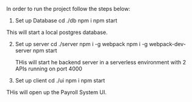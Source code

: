 In order to run the project follow the steps below:

1. Set up Database
    cd ./db
    npm i
    npm start

  This will start a local postgres database.

2. Set up server
    cd ./server
    npm i -g webpack
    npm i -g webpack-dev-server
    npm start

    THis will start he backend server in a serverless environment with 2 APIs running on port 4000

3. Set up client
    cd ./ui
    npm i
    npm start

  THis will open up the Payroll System UI.